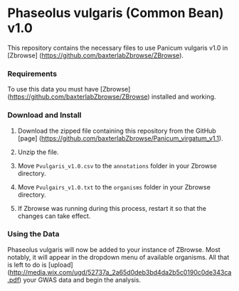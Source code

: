 # Phaseolus vulgaris (Common Bean) v1.0

This repository contains the necessary files to use Panicum vulgaris v1.0 in [Zbrowse] (https://github.com/baxterlabZbrowse/ZBrowse).

### Requirements

To use this data you must have [Zbrowse] (https://github.com/baxterlabZbrowse/ZBrowse) installed and working.

### Download and Install

1. Download the zipped file containing this repository from the GitHub [page] (https://github.com/baxterlabZbrowse/Panicum_virgatum_v1.1).

2. Unzip the file.

3. Move `Pvulgaris_v1.0.csv` to the `annotations` folder in your Zbrowse directory.

4. Move `Pvulgairs_v1.0.txt` to the `organisms` folder in your Zbrowse directory.

5. If Zbrowse was running during this process, restart it so that the changes can take effect.

### Using the Data

Phaseolus vulgaris will now be added to your instance of ZBrowse. Most notably, it will appear 
in the dropdown menu of available organisms. All that is left to do is [upload] (http://media.wix.com/ugd/52737a_2a65d0deb3bd4da2b5c0190c0de343ca.pdf)
your GWAS data and begin the analysis.

